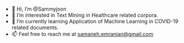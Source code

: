 - 👋 Hi, I’m @Sammyjoon
- 👀 I’m interested in Text Mining in Healthcare related corpora.
- 🌱 I’m currently learning Application of Machine Learning in COVID-19 related documents.
- 📫 Feel free to reach me at samaneh.emranian@gmail.com



